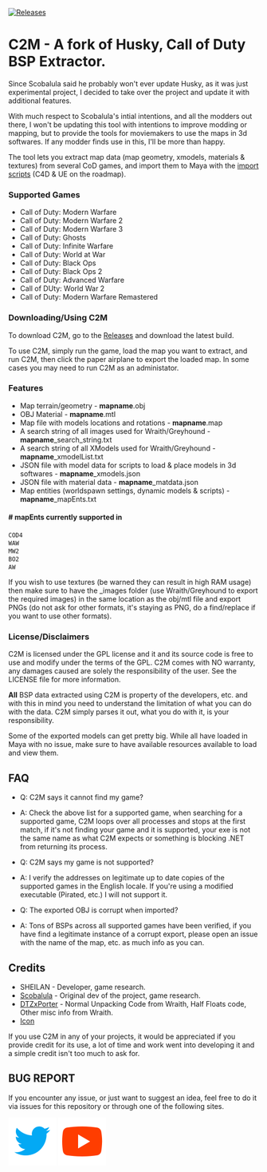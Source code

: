 [![Releases](https://img.shields.io/github/downloads/sheilan102/C2M/total.svg)](https://github.com/sheilan102/C2M/releases)
# C2M - A fork of Husky, Call of Duty BSP Extractor.
Since Scobalula said he probably won't ever update Husky, as it was just experimental project, I decided to take over the project and update it with additional features.

With much respect to Scobalula's intial intentions, and all the modders out there, I won't be updating this tool with intentions to improve modding or mapping, but to provide the tools for moviemakers to use the maps in 3d softwares. If any modder finds use in this, I'll be more than happy.

The tool lets you extract map data (map geometry, xmodels, materials & textures) from several CoD games, and import them to Maya with the [import scripts](https://github.com/sheilan102/SHEILAN-Maya-Tools) (C4D & UE on the roadmap).

### Supported Games

* Call of Duty: Modern Warfare
* Call of Duty: Modern Warfare 2
* Call of Duty: Modern Warfare 3
* Call of Duty: Ghosts
* Call of Duty: Infinite Warfare
* Call of Duty: World at War
* Call of Duty: Black Ops
* Call of Duty: Black Ops 2
* Call of Duty: Advanced Warfare
* Call of DUty: World War 2
* Call of Duty: Modern Warfare Remastered


### Downloading/Using C2M

To download C2M, go to the [Releases](https://github.com/sheilan102/C2M/releases) and download the latest build.

To use C2M, simply run the game, load the map you want to extract, and run C2M, then click the paper airplane to export the loaded map. In some cases you may need to run C2M as an administator.

### Features

* Map terrain/geometry - **mapname**.obj
* OBJ Material - **mapname**.mtl
* Map file with models locations and rotations - **mapname**.map
* A search string of all images used for Wraith/Greyhound - **mapname**_search_string.txt
* A search string of all XModels used for Wraith/Greyhound - **mapname**_xmodelList.txt
* JSON file with model data for scripts to load & place models in 3d softwares - **mapname**_xmodels.json
* JSON file with material data - **mapname**_matdata.json
* Map entities (worldspawn settings, dynamic models & scripts) - **mapname**_mapEnts.txt
#### # mapEnts currently supported in
    COD4
    WAW
    MW2
    BO2
    AW

If you wish to use textures (be warned they can result in high RAM usage) then make sure to have the _images folder (use Wraith/Greyhound to export the required images) in the same location as the obj/mtl file and export PNGs (do not ask for other formats, it's staying as PNG, do a find/replace if you want to use other formats).

### License/Disclaimers

C2M is licensed under the GPL license and it and its source code is free to use and modify under the terms of the GPL. C2M comes with NO warranty, any damages caused are solely the responsibility of the user. See the LICENSE file for more information.

**All** BSP data extracted using C2M is property of the developers, etc. and with this in mind you need to understand the limitation of what you can do with the data. C2M simply parses it out, what you do with it, is your responsibility.

Some of the exported models can get pretty big. While all have loaded in Maya with no issue, make sure to have available resources available to load and view them.

## FAQ

* Q: C2M says it cannot find my game?

* A: Check the above list for a supported game, when searching for a supported game, C2M loops over all processes and stops at the first match, if it's not finding your game and it is supported, your exe is not the same name as what C2M expects or something is blocking .NET from returning its process.

* Q: C2M says my game is not supported?

* A: I verify the addresses on legitimate up to date copies of the supported games in the English locale. If you're using a modified executable (Pirated, etc.) I will not support it.

* Q: The exported OBJ is corrupt when imported?

* A: Tons of BSPs across all supported games have been verified, if you have find a legitimate instance of a corrupt export, please open an issue with the name of the map, etc. as much info as you can.

## Credits

* SHEILAN - Developer, game research.
* [Scobalula](https://github.com/Scobalula) - Original dev of the project, game research.
* [DTZxPorter](https://github.com/dtzxporter) - Normal Unpacking Code from Wraith, Half Floats code, Other misc info from Wraith.
* [Icon](https://www.freeiconspng.com/downloadimg/37219)

If you use C2M in any of your projects, it would be appreciated if you provide credit for its use, a lot of time and work went into developing it and a simple credit isn't too much to ask for.

## BUG REPORT

If you encounter any issue, or just want to suggest an idea, feel free to do it via issues for this repository or through one of the following sites.

[![twitter](icons/icon_twitter.svg)](https://twitter.com/SHEILANff)   [![youtube](icons/icon_youtube.svg)](https://www.youtube.com/user/kalaboKKz)
